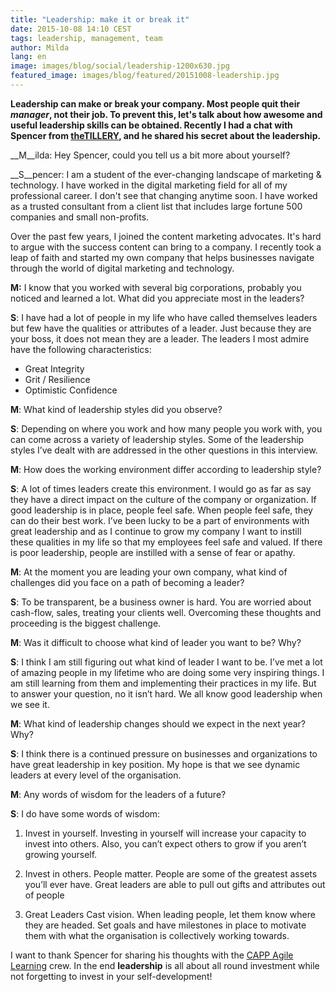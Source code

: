 ```yaml
---
title: "Leadership: make it or break it"
date: 2015-10-08 14:10 CEST
tags: leadership, management, team
author: Milda
lang: en
image: images/blog/social/leadership-1200x630.jpg
featured_image: images/blog/featured/20151008-leadership.jpg
---
```


__Leadership can make or break your company. Most people quit their _manager_, not their job. To prevent this, let's talk about how awesome and useful leadership skills can be obtained. Recently I had a chat with __Spencer__ from [theTILLERY](http://www.thetillery.com/#cultivating-brands), and he shared his secret about the leadership.__

__M__ilda: Hey Spencer, could you tell us a bit more about yourself?

__S__pencer: I am a student of the ever-changing landscape of marketing & technology. I have worked in the digital marketing field for all of my professional career. I don't see that changing anytime soon. I have worked as a trusted consultant from a client list that includes large fortune 500 companies and small non-profits.  

Over the past few years, I joined the content marketing advocates.  It's hard to argue with the success content can bring to a company.  I recently took a leap of faith and started my own company that helps businesses navigate through the world of digital marketing and technology.  

__M:__ I know that you worked with several big corporations, probably you noticed and learned a lot. What did you appreciate most in the leaders?

__S__: I have had a lot of people in my life who have called themselves leaders but few have the qualities or attributes of a leader.  Just because they are your boss, it does not mean they are a leader. The leaders I most admire have the following characteristics:

* Great Integrity
* Grit / Resilience
* Optimistic Confidence

__M__: What kind of leadership styles did you observe?

__S__: Depending on where you work and how many people you work with, you can come across a variety of leadership styles.  Some of the leadership styles I’ve dealt with are addressed in the other questions in this interview.  

__M__: How does the working environment differ according to leadership style?

__S__: A lot of times leaders create this environment. I would go as far as say they have a direct impact on the culture of the company or organization. If good leadership is in place, people feel safe.  When people feel safe, they can do their best work.  I’ve been lucky to be a part of environments with great leadership and as I continue to grow my company I want to instill these qualities in my life so that my employees feel safe and valued.
If there is poor leadership, people are instilled with a sense of fear or apathy.

__M__: At the moment you are leading your own company, what kind of challenges did you face on a path of becoming a leader?

__S__: To be transparent, be a business owner is hard.  You are worried about cash-flow, sales, treating your clients well. Overcoming these thoughts and proceeding is the biggest challenge.

__M__: Was it difficult to choose what kind of leader you want to be? Why?

__S__:
I think I am still figuring out what kind of leader I want to be.  I’ve met a lot of amazing people in my lifetime who are doing some very inspiring things.  I am still learning from them and implementing their practices in my life. But to answer your question, no it isn’t hard.  We all know good leadership when we see it.

__M__: What kind of leadership changes should we expect in the next year? Why?

__S__: I think there is a continued pressure on businesses and organizations to have great leadership in key position.  My hope is that we see dynamic leaders at every level of the organisation.  

__M__: Any words of wisdom for the leaders of a future?

__S__: I do have some words of wisdom:

1. Invest in yourself.  Investing in yourself will increase your capacity to invest into others.  Also, you can’t expect others to grow if you aren’t growing yourself.

2. Invest in others. People matter.  People are some of the greatest assets you’ll ever have.  Great leaders are able to pull out gifts and attributes out of people

3.  Great Leaders Cast vision.  When leading people, let them know where they are headed. Set goals and have milestones in place to motivate them with what the organisation is collectively working towards.

I want to thank Spencer for sharing his thoughts with the [CAPP Agile Learning](/capp-agile-learning/) crew. In the end __leadership__ is all about all round investment while not forgetting to invest in your self-development!  
